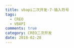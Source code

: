 ```yaml
---
title: vbapi二次开发-7-插入符号
tags:
  - CREO
  - VBAPI
comments: true
category: CREO二次开发
date: 2018-02-28
---
```

